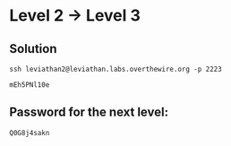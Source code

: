 # Level 2 → Level 3

## Solution
```
ssh leviathan2@leviathan.labs.overthewire.org -p 2223
```
```
mEh5PNl10e
```

## Password for the next level:
```
Q0G8j4sakn
```
